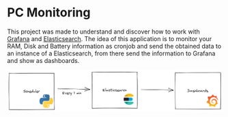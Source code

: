 # PC Monitoring

This project was made to understand and discover how to work with [Grafana](https://grafana.com) and [Elasticsearch](https://www.elastic.co/pt/what-is/elasticsearch). The idea of this application is to monitor your RAM, Disk and Battery information as cronjob and send the obtained data to an instance of a Elasticsearch, from there send the information to Grafana and show as dashboards.

![Project Structure](./assets/pc-monitoring-structure.png)
